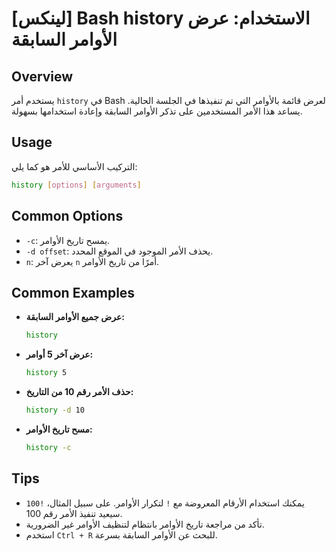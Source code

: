 # [لينكس] Bash history الاستخدام: عرض الأوامر السابقة

## Overview
يستخدم أمر `history` في Bash لعرض قائمة بالأوامر التي تم تنفيذها في الجلسة الحالية. يساعد هذا الأمر المستخدمين على تذكر الأوامر السابقة وإعادة استخدامها بسهولة.

## Usage
التركيب الأساسي للأمر هو كما يلي:

```bash
history [options] [arguments]
```

## Common Options
- `-c`: يمسح تاريخ الأوامر.
- `-d offset`: يحذف الأمر الموجود في الموقع المحدد.
- `n`: يعرض آخر `n` أمرًا من تاريخ الأوامر.

## Common Examples

- **عرض جميع الأوامر السابقة:**
  ```bash
  history
  ```

- **عرض آخر 5 أوامر:**
  ```bash
  history 5
  ```

- **حذف الأمر رقم 10 من التاريخ:**
  ```bash
  history -d 10
  ```

- **مسح تاريخ الأوامر:**
  ```bash
  history -c
  ```

## Tips
- يمكنك استخدام الأرقام المعروضة مع `!` لتكرار الأوامر. على سبيل المثال، `!100` سيعيد تنفيذ الأمر رقم 100.
- تأكد من مراجعة تاريخ الأوامر بانتظام لتنظيف الأوامر غير الضرورية.
- استخدم `Ctrl + R` للبحث عن الأوامر السابقة بسرعة.